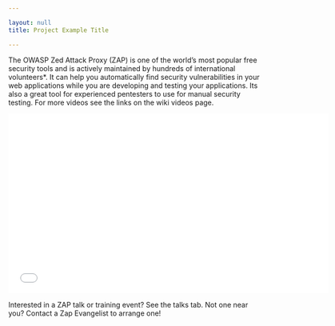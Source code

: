 ```yaml
---

layout: null
title: Project Example Title

---
```


The OWASP Zed Attack Proxy (ZAP) is one of the world’s most popular free security tools and is actively maintained by hundreds of international volunteers*. It can help you automatically find security vulnerabilities in your web applications while you are developing and testing your applications. Its also a great tool for experienced pentesters to use for manual security testing. 
For more videos see the links on the wiki videos page.

<div class="video-container">
  <iframe src="//www.youtube.com/embed/ztfgip-UhWw?" allowfullscreen="true" width="640" height="360" frameborder="0"></iframe>
</div>

Interested in a ZAP talk or training event? See the talks tab. Not one near you? Contact a Zap Evangelist to arrange one! 
